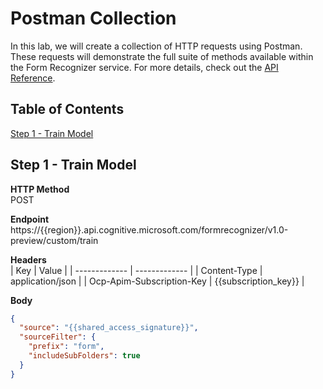 # Postman Collection
In this lab, we will create a collection of HTTP requests using Postman. These requests will demonstrate the full suite of methods available within the Form Recognizer service. For more details, check out the [API Reference](https://aka.ms/form-recognizer/api).

## Table of Contents
   [Step 1 - Train Model](#step-1---train-model)  

## Step 1 - Train Model
**HTTP Method**  
POST

**Endpoint**  
https://{{region}}.api.cognitive.microsoft.com/formrecognizer/v1.0-preview/custom/train

**Headers**  
| Key | Value |
| ------------- | ------------- |
| Content-Type | application/json |
| Ocp-Apim-Subscription-Key | {{subscription_key}} |

**Body**
```json
{
  "source": "{{shared_access_signature}}",
  "sourceFilter": {
    "prefix": "form",
    "includeSubFolders": true
  }
}
```